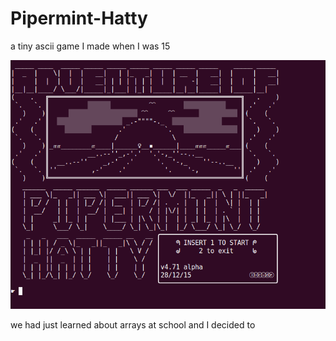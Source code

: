 # Pipermint-Hatty
a tiny ascii game I made when I was 15

<img src="images/splash1.png" width="800">

we had just learned about arrays at school and I decided to 
